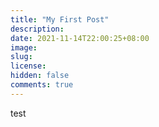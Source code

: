 ```yaml
---
title: "My First Post"
description: 
date: 2021-11-14T22:00:25+08:00
image: 
slug: 
license: 
hidden: false
comments: true
---
```

test